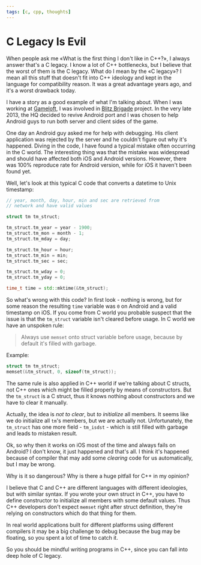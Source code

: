 ```yaml
---
tags: [c, cpp, thoughts]
---
```


C Legacy Is Evil
================

When people ask me «What is the first thing I don't like in C++?», I
always answer that's a C legacy. I know a lot of C++ bottlenecks, but I
believe that the worst of them is the C legacy.  What do I mean by the
«C legacy»? I mean all this stuff that doesn't fit into C++ ideology and
kept in the language for compatibility reason. It was a great advantage
years ago, and it's a worst drawback today.

I have a story as a good example of what I'm talking about. When I was
working at [Gameloft], I was involved in [Blitz Brigade] project. In the
very late 2013, the HQ decided to revive Android port and I was chosen
to help Android guys to run both server and client sides of the game.

One day an Android guy asked me for help with debugging. His client
application was rejected by the server and he couldn't figure out why
it's happened. Diving in the code, I have found a typical mistake often
occurring in the C world. The interesting thing was that the mistake was
widespread and should have affected both iOS and Android versions.
However, there was 100% reproduce rate for Android version, while for
iOS it haven't been found yet.

Well, let's look at this typical C code that converts a datetime to Unix
timestamp:

```cpp
// year, month, day, hour, min and sec are retrieved from
// network and have valid values

struct tm tm_struct;

tm_struct.tm_year = year - 1900;
tm_struct.tm_mon = month - 1;
tm_struct.tm_mday = day;

tm_struct.tm_hour = hour;
tm_struct.tm_min = min;
tm_struct.tm_sec = sec;

tm_struct.tm_wday = 0;
tm_struct.tm_yday = 0;

time_t time = std::mktime(&tm_struct);
```

So what's wrong with this code? In first look - nothing is wrong, but for
some reason the resulting `time` variable was `0` on Android and a valid
timestamp on iOS. If you come from C world you probable suspect that the
issue is that the `tm_struct` variable isn't cleared before usage. In C
world we have an unspoken rule:

> Always use `memset` onto struct variable before usage, because by
> default it's filled with garbage.

Example:

```cpp
struct tm tm_struct;
memset(&tm_struct, 0, sizeof(tm_struct));
```

The same rule is also applied in C++ world if we're talking about C
structs, not C++ ones which might be filled properly by means of
constructors. But the `tm_struct` is a C struct, thus it knows nothing
about constructors and we have to clear it manually.

Actually, the idea is *not to clear*, but *to initialize* all members.
It seems like we do initialize all `tm`'s members, but we are actually
not. Unfortunately, the `tm_struct` has one more field - `tm_isdst` -
which is still filled with garbage and leads to mistaken result.

Ok, so why then it works on iOS most of the time and always fails on
Android? I don't know, it just happened and that's all. I think it's
happened because of compiler that may add some *clearing* code for us
automatically, but I may be wrong.

Why is it so dangerous? Why is there a huge pitfall for C++ in my
opinion?

I believe that C and C++ are different languages with different
ideologies, but with similar syntax. If you wrote your own struct in
C++, you have to define constructor to initialize all members with some
default values. Thus C++ developers don't expect `memset` right after
struct definition, they're relying on constructors which do that thing
for them.

In real world applications built for different platforms using different
compilers it may be a big challenge to debug because the bug may be
floating, so you spent a lot of time to catch it.

So you should be mindful writing programs in C++, since you can fall
into deep hole of C legacy.


[Gameloft]: http://www.gameloft.com/
[Blitz Brigade]: https://itunes.apple.com/us/app/blitz-brigade-online-multiplayer/id580175049?mt=8
